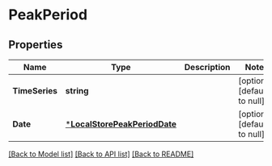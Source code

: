 # PeakPeriod

## Properties
Name | Type | Description | Notes
------------ | ------------- | ------------- | -------------
**TimeSeries** | **string** |  | [optional] [default to null]
**Date** | [***LocalStorePeakPeriodDate**](LocalStorePeakPeriodDate.md) |  | [optional] [default to null]

[[Back to Model list]](../README.md#documentation-for-models) [[Back to API list]](../README.md#documentation-for-api-endpoints) [[Back to README]](../README.md)


